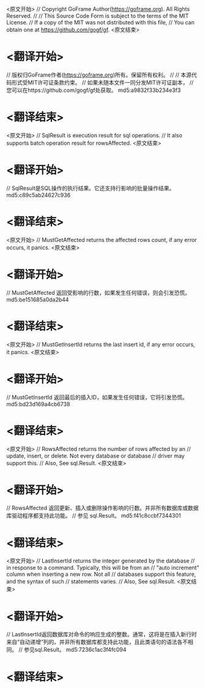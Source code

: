 
<原文开始>
// Copyright GoFrame Author(https://goframe.org). All Rights Reserved.
//
// This Source Code Form is subject to the terms of the MIT License.
// If a copy of the MIT was not distributed with this file,
// You can obtain one at https://github.com/gogf/gf.
<原文结束>

# <翻译开始>
// 版权归GoFrame作者(https://goframe.org)所有。保留所有权利。
//
// 本源代码形式受MIT许可证条款约束。
// 如果未随本文件一同分发MIT许可证副本，
// 您可以在https://github.com/gogf/gf处获取。 md5:a9832f33b234e3f3
# <翻译结束>


<原文开始>
// SqlResult is execution result for sql operations.
// It also supports batch operation result for rowsAffected.
<原文结束>

# <翻译开始>
// SqlResult是SQL操作的执行结果。它还支持行影响的批量操作结果。 md5:c89c5ab24627c936
# <翻译结束>


<原文开始>
// MustGetAffected returns the affected rows count, if any error occurs, it panics.
<原文结束>

# <翻译开始>
// MustGetAffected 返回受影响的行数，如果发生任何错误，则会引发恐慌。 md5:be151685a0da2b44
# <翻译结束>


<原文开始>
// MustGetInsertId returns the last insert id, if any error occurs, it panics.
<原文结束>

# <翻译开始>
// MustGetInsertId 返回最后的插入ID，如果发生任何错误，它将引发恐慌。 md5:bd23d169a4cb6738
# <翻译结束>


<原文开始>
// RowsAffected returns the number of rows affected by an
// update, insert, or delete. Not every database or database
// driver may support this.
// Also, See sql.Result.
<原文结束>

# <翻译开始>
// RowsAffected 返回更新、插入或删除操作影响的行数。并非所有数据库或数据库驱动程序都支持此功能。
// 参见 sql.Result。 md5:f41c8ccbf7344301
# <翻译结束>


<原文开始>
// LastInsertId returns the integer generated by the database
// in response to a command. Typically, this will be from an
// "auto increment" column when inserting a new row. Not all
// databases support this feature, and the syntax of such
// statements varies.
// Also, See sql.Result.
<原文结束>

# <翻译开始>
// LastInsertId返回数据库对命令的响应生成的整数。通常，这将是在插入新行时来自“自动递增”列的。并非所有数据库都支持此功能，且此类语句的语法各不相同。
// 参见sql.Result。 md5:7236c1ac3f4fc094
# <翻译结束>

